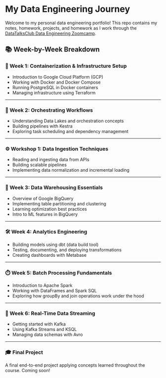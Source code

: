 # My Data Engineering Journey

Welcome to my personal data engineering portfolio! This repo contains my notes, homework, projects, and homework as I work through the [DataTalksClub Data Engineering Zoomcamp](https://github.com/DataTalksClub/data-engineering-zoomcamp/tree/main).

## 📚 Week-by-Week Breakdown

### 🧱 Week 1: Containerization & Infrastructure Setup
- Introduction to Google Cloud Platform (GCP)
- Working with Docker and Docker Compose
- Running PostgreSQL in Docker containers
- Managing infrastructure using Terraform


---

### 🔁 Week 2: Orchestrating Workflows
- Understanding Data Lakes and orchestration concepts
- Building pipelines with Kestra
- Exploring task scheduling and dependency management


---

### ⚙️ Workshop 1: Data Ingestion Techniques
- Reading and ingesting data from APIs
- Building scalable pipelines
- Implementing data normalization and incremental loading


---

### 🏢 Week 3: Data Warehousing Essentials
- Overview of Google BigQuery
- Implementing table partitioning and clustering
- Learning optimization best practices
- Intro to ML features in BigQuery


---

### 🛠️ Week 4: Analytics Engineering
- Building models using dbt (data build tool)
- Testing, documenting, and deploying transformations
- Creating dashboards with Metabase


---

### ⏱️ Week 5: Batch Processing Fundamentals
- Introduction to Apache Spark
- Working with DataFrames and Spark SQL
- Exploring how groupBy and join operations work under the hood


---

### 📡 Week 6: Real-Time Data Streaming
- Getting started with Kafka
- Using Kafka Streams and KSQL
- Managing data schemas with Avro


---

### 🎓 Final Project

A final end-to-end project applying concepts learned throughout the course. Coming soon!
